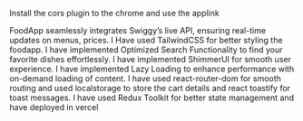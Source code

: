 Install the cors plugin to the chrome and use the applink



FoodApp seamlessly integrates Swiggy’s live API, ensuring real-time updates on menus, prices.
I Have used TailwindCSS for better styling the foodapp.
I have implemented Optimized Search Functionality to find your favorite dishes effortlessly.
I have implemented ShimmerUI for smooth user experience.
I have implemented Lazy Loading to enhance performance with on-demand loading of content.
I have used react-router-dom for smooth routing and used localstorage to store the cart details and react
toastify for toast messages.
I have used Redux Toolkit for better state management and have deployed in vercel
